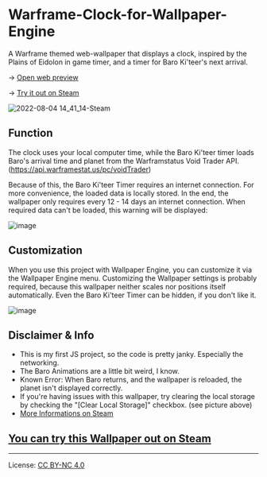 # Warframe-Clock-for-Wallpaper-Engine
A Warframe themed web-wallpaper that displays a clock, inspired by the Plains of Eidolon in game timer, and a timer for Baro Ki'teer's next arrival.

-> [Open web preview](https://zappic3.github.io/Warframe-Clock-for-Wallpaper-Engine)

-> [Try it out on Steam](https://steamcommunity.com/sharedfiles/filedetails/?id=2742776809)

![2022-08-04 14_41_14-Steam](https://user-images.githubusercontent.com/79416867/182860588-f3a33b5e-9783-465e-89da-8d29c29ef64c.png)

## Function
The clock uses your local computer time, while the Baro Ki'teer timer loads Baro's arrival time and planet from the Warframstatus Void Trader API.
(https://api.warframestat.us/pc/voidTrader)

Because of this, the Baro Ki'teer Timer requires an internet connection. For more convenience, the loaded data is locally stored. In the end, the wallpaper only requires every 12 - 14 days an internet connection. When required data can't be loaded, this warning will be displayed:

![image](https://user-images.githubusercontent.com/79416867/182865272-2cf92f96-8283-4df2-9e77-b0f265fc7454.png)

## Customization
When you use this project with Wallpaper Engine, you can customize it via the Wallpaper Engine menu.
Customizing the Wallpaper settings is probably required, because this wallpaper neither scales nor positions itself automatically. 
Even the Baro Ki'teer Timer can be hidden, if you don't like it. 

![image](https://user-images.githubusercontent.com/79416867/182892025-89b91d22-dadc-4d2f-9cfe-c9156c9d5a98.png)

## Disclaimer & Info
- This is my first JS project, so the code is pretty janky. Especially the networking.
- The Baro Animations are a little bit weird, I know.
- Known Error: When Baro returns, and the wallpaper is reloaded, the planet isn't displayed correctly.
- If you're having issues with this wallpaper, try clearing the local storage by checking the "[Clear Local Storage]" checkbox. 
  (see picture above)
- [More Informations on Steam](https://steamcommunity.com/sharedfiles/filedetails/?id=2742776809)
 
## [You can try this Wallpaper out on Steam](https://steamcommunity.com/sharedfiles/filedetails/?id=2742776809)

***

License: [CC BY-NC 4.0](https://creativecommons.org/licenses/by-nc/4.0/)
